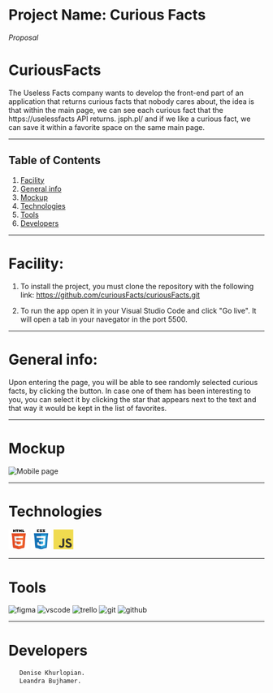 # Project Name: Curious Facts

_Proposal_

# CuriousFacts

The Useless Facts company wants to develop the front-end part of an application that returns curious facts that nobody cares about, the idea is that within the main page, we can see each curious fact that the https://uselessfacts API returns. jsph.pl/ and if we like a curious fact, we can save it within a favorite space on the same main page.

---

## Table of Contents

1. [Facility](#facility)
2. [General info](#general-info)
3. [Mockup](#mockup)
4. [Technologies](#technologies)
5. [Tools](#tools)
6. [Developers](#developers)

---

# Facility:

1. To install the project, you must clone the repository with the following link: https://github.com/curiousFacts/curiousFacts.git

2. To run the app open it in your Visual Studio Code and click "Go live". It will open a tab in your navegator in the port 5500. 

---

# General info:

Upon entering the page, you will be able to see randomly selected curious facts, by clicking the button.
In case one of them has been interesting to you, you can select it by clicking the star that appears next to the text and that way it would be kept in the list of favorites.

---

# Mockup

![Mobile page](templates/mobile.png)

---

# Technologies

<div> <img src="https://raw.githubusercontent.com/devicons/devicon/master/icons/html5/html5-original-wordmark.svg" alt="html5" width="40" height="40"/>
<img src="https://raw.githubusercontent.com/devicons/devicon/master/icons/css3/css3-original-wordmark.svg" alt="css3" width="40" height="40"/>
<img src="https://raw.githubusercontent.com/devicons/devicon/master/icons/javascript/javascript-original.svg" alt="javascript" width="40" height="40"/> </div>

---

# Tools

<div>
<img src="https://www.vectorlogo.zone/logos/figma/figma-icon.svg" alt="figma" width="40" height="40"/>
<img src="https://w7.pngwing.com/pngs/512/824/png-transparent-visual-studio-code-hd-logo-thumbnail.png" alt="vscode" width="40" heigth="40"/>
<img src="https://w7.pngwing.com/pngs/115/721/png-transparent-trello-social-icons-icon.png" alt="trello" width="40" heigth="40"/>
<img src="https://www.vectorlogo.zone/logos/git-scm/git-scm-icon.svg" alt="git" width="40" height="40"/>
<img src="https://cdn-icons-png.flaticon.com/512/25/25231.png" alt="github" width="40" heigth="40"/> </div>

---

# Developers

       Denise Khurlopian.
       Leandra Bujhamer.
